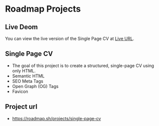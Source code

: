# Roadmap Projects
## Live Deom

You can view the live version of the Single Page CV at [Live URL](https://alikb14.github.io/Roadmap-projects/Roadmap%20projects/Frontend%20projects/01%20-%20Single%20Page%20CV/).

## Single Page CV
- The goal of this project is to create a structured, single-page CV using only HTML.
- Semantic HTML
- SEO Meta Tags
- Open Graph (OG) Tags
- Favicon
## Project url
- https://roadmap.sh/projects/single-page-cv
